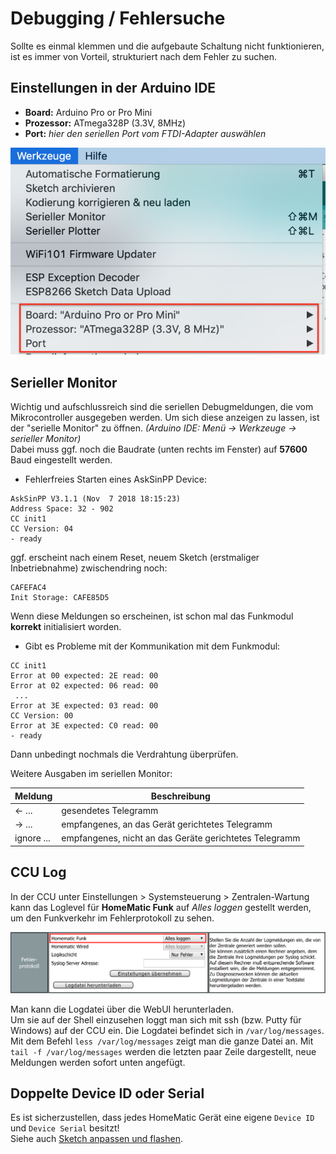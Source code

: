 # Debugging / Fehlersuche

Sollte es einmal klemmen und die aufgebaute Schaltung nicht funktionieren, 
ist es immer von Vorteil, strukturiert nach dem Fehler zu suchen.


## Einstellungen in der Arduino IDE
  - **Board:** Arduino Pro or Pro Mini
  - **Prozessor:** ATmega328P (3.3V, 8MHz)
  - **Port:** _hier den seriellen Port vom FTDI-Adapter auswählen_
 
![Arduino IDE Settings](./images/Arduino_IDE_Settings1.jpg)


## Serieller Monitor
  Wichtig und aufschlussreich sind die seriellen Debugmeldungen, die vom Mikrocontroller ausgegeben werden. Um sich diese anzeigen zu lassen, ist der "serielle Monitor" zu öffnen. _(Arduino IDE: Menü -> Werkzeuge -> serieller Monitor)_<br/>
  Dabei muss ggf. noch die Baudrate (unten rechts im Fenster) auf **57600** Baud eingestellt werden.<br/>
  
  - Fehlerfreies Starten eines AskSinPP Device:
  ```
  AskSinPP V3.1.1 (Nov  7 2018 18:15:23)
  Address Space: 32 - 902
  CC init1
  CC Version: 04
  - ready
  ```
  ggf. erscheint nach einem Reset, neuem Sketch (erstmaliger Inbetriebnahme) zwischendring noch:
  ```
  CAFEFAC4
  Init Storage: CAFE85D5
  ```

  Wenn diese Meldungen so erscheinen, ist schon mal das Funkmodul **korrekt** initialisiert worden.
  
  - Gibt es Probleme mit der Kommunikation mit dem Funkmodul:
  ```
  CC init1
  Error at 00 expected: 2E read: 00
  Error at 02 expected: 06 read: 00
   ...
  Error at 3E expected: 03 read: 00
  CC Version: 00
  Error at 3E expected: C0 read: 00
  - ready
   ```
   Dann unbedingt nochmals die Verdrahtung überprüfen.
  
  
  Weitere Ausgaben im seriellen Monitor:
  
  | Meldung | Beschreibung |
  | ------------- |-------------|
  | <- ... | gesendetes Telegramm |
  | -> ... | empfangenes, an das Gerät gerichtetes Telegramm |
  | ignore ... | empfangenes, nicht an das Geräte gerichtetes Telegramm |


## CCU Log

In der CCU unter Einstellungen > Systemsteuerung > Zentralen-Wartung kann das Loglevel für **HomeMatic Funk** auf _Alles loggen_ gestellt werden, um den Funkverkehr im Fehlerprotokoll zu sehen.
 
![CCU Fehlerprotokoll Einstellungen](./images/ccu-fehlerprotokoll.png)
 
Man kann die Logdatei über die WebUI herunterladen.  
Um sie auf der Shell einzusehen loggt man sich mit ssh (bzw. Putty für Windows) auf der CCU ein.
Die Logdatei befindet sich in `/var/log/messages`. Mit dem Befehl `less /var/log/messages` zeigt man die ganze Datei an.
Mit `tail -f /var/log/messages` werden die letzten paar Zeile dargestellt, neue Meldungen werden sofort unten angefügt.


## Doppelte Device ID oder Serial

Es ist sicherzustellen, dass jedes HomeMatic Gerät eine eigene `Device ID` und `Device Serial` besitzt!  
Siehe auch [Sketch anpassen und flashen](/Grundlagen/02_software.html#sketch-anpassen-und-flashen).
